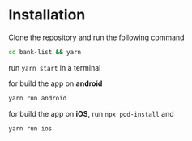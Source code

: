 # Installation

Clone the repository and run the following command

```bash
cd bank-list && yarn
```

run `yarn start` in a terminal

for build the app on **android**

```bash
yarn run android
```

for build the app on **iOS**, run `npx pod-install` and

```bash
yarn run ios
```
